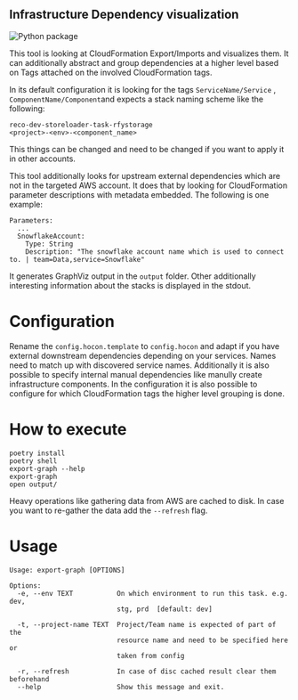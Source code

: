 ## Infrastructure Dependency visualization

![Python package](https://github.com/ludwigm/infrastructure-graph/workflows/Build%20and%20Test%20Python%20package/badge.svg)

This tool is looking at CloudFormation Export/Imports and visualizes them. It can additionally abstract and group dependencies at a higher level based on Tags attached on the involved CloudFormation tags.

In its default configuration it is looking for the tags `ServiceName/Service` , `ComponentName/Component`and expects a stack naming scheme like the following:

```
reco-dev-storeloader-task-rfystorage
<project>-<env>-<component_name>
```

This things can be changed and need to be changed if you want to apply it in other accounts.

This tool additionally looks for upstream external dependencies which are not in the targeted AWS account. It does that by looking for CloudFormation parameter descriptions with metadata embedded. The following is one example:
```
Parameters:
  ...
  SnowflakeAccount:
    Type: String
    Description: "The snowflake account name which is used to connect to. | team=Data,service=Snowflake"
```

It generates GraphViz output in the `output` folder. Other additionally interesting information about the stacks is displayed in the stdout.


# Configuration

Rename the `config.hocon.template` to `config.hocon` and adapt if you have external downstream dependencies depending on your services.
Names need to match up with discovered service names.
Additionally it is also possible to specify internal manual dependencies like manully create infrastructure components.
In the configuration it is also possible to configure for which CloudFormation tags the higher level grouping is done.

# How to execute

```
poetry install
poetry shell
export-graph --help
export-graph
open output/
```

Heavy operations like gathering data from AWS are cached to disk. In case you want to re-gather the data add the `--refresh` flag.

# Usage

```
Usage: export-graph [OPTIONS]

Options:
  -e, --env TEXT           On which environment to run this task. e.g. dev,
                           stg, prd  [default: dev]

  -t, --project-name TEXT  Project/Team name is expected of part of the
                           resource name and need to be specified here or
                           taken from config

  -r, --refresh            In case of disc cached result clear them beforehand
  --help                   Show this message and exit.
```
